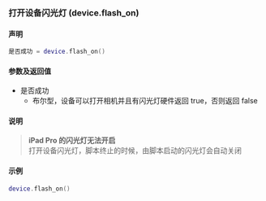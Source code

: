 ### 打开设备闪光灯 \(**device\.flash\_on**\)


#### 声明
```lua
是否成功 = device.flash_on()
```


#### 参数及返回值  
- 是否成功
    - 布尔型，设备可以打开相机并且有闪光灯硬件返回 true，否则返回 false


#### 说明
> **iPad Pro 的闪光灯无法开启**  
> 打开设备闪光灯，脚本终止的时候，由脚本启动的闪光灯会自动关闭  


#### 示例  
```lua
device.flash_on()
```


